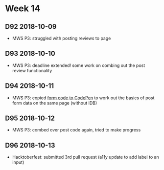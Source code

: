 # Week 14

## D92 2018-10-09

- MWS P3: struggled with posting reviews to page

## D93 2018-10-10

- MWS P3: deadline extended! some work on combing out the post review functionality

## D94 2018-10-11

- MWS P3: copied [form code to CodePen](https://codepen.io/digilou/pen/pxwbbQ) to work out the basics of post form data on the same page (without IDB)

## D95 2018-10-12

- MWS P3: combed over post code again, tried to make progress

## D96 2018-10-13

- Hacktoberfest: submitted 3rd pull request (a11y update to add label to an input)
